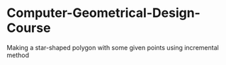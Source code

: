 # Computer-Geometrical-Design-Course
Making a star-shaped polygon with some given points using incremental method
